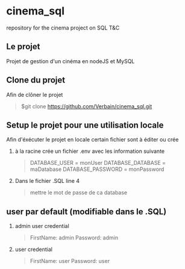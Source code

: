 # cinema_sql
repository for the cinema project on SQL T&amp;C 

## Le projet
Projet de gestion d'un cinéma en nodeJS et MySQL

## Clone du projet
Afin de clôner le projet 
> $git clone https://github.com/Verbain/cinema_sql.git

## Setup le projet pour une utilisation locale
Afin d'éxécuter le projet en locale certain fichier sont à éditer ou crée

1. à la racine crée un fichier .env avec les information suivante
    > DATABASE_USER = monUser
    > DATABASE_DATABASE = maDatabase
    > DATABASE_PASSWORD = monPassword
2. Dans le fichier .SQL line 4
    > mettre le mot de passe de ca database

## user par default (modifiable dans le .SQL)

1. admin user credential
    > FirstName: admin
    > Password: admin
2. user credential
    > FirstName: user
    > Password: user